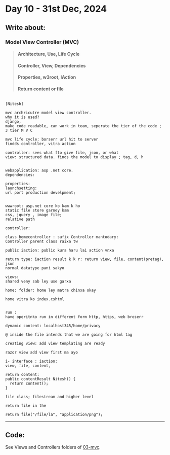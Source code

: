 # Day 10 - 31st Dec, 2024

## Write about:

### Model View Controller (MVC)

> #### Architecture, Use, Life Cycle
> #### Controller, View, Dependencies
> #### Properties, w3root, IAction
> #### Return content or file

```

[Nitesh]

mvc archricutre model view controller.
why it is used?
django,
make code readable, can work in team, seperate the tier of the code ; 3 tier M V C

mvc life cycle: borserr url hit to server 
findds controller, vitra action

controller: sees what fto give file, json, or what 
view: structured data. finds the model to display ; tag, d, h 


webapplication: asp .net core. 
dependencies:

properties:
launchsetting:
url port production develpment; 


wwwroot: asp.net core ko kam k ho
static file store garney kam
css, jquery , image file;
relative path

controller:

class homecontroller : sufix Controller mantodary:
Controller parent class raixa tw

public iaction: public kura haru lai action vnxa

return type: iaction result k k r: return view, file, content(pretag), json
normal datatype pani sakyo

views:
shared veny sab ley use garxa

home: folder: home ley matra chinxa okay 

home vitra ko index.cshtml


run :
have operitnko run in different form http, https, web broserr

dynamic content: localhost345/home/privacy

@ inside the file intends that we are going for html tag

creating view: add view templating are ready

razor view add view first ma ayo

i- interface : iaction: 
view, file, content, 

return content:
public contentResult Nitesh() {
  return content();
}

file class; filestream and higher level 

return file in the 

return file("/file/la", "application/png");

```

---

## Code:

See Views and Controllers folders of [03-mvc](../applications/03-mvc).